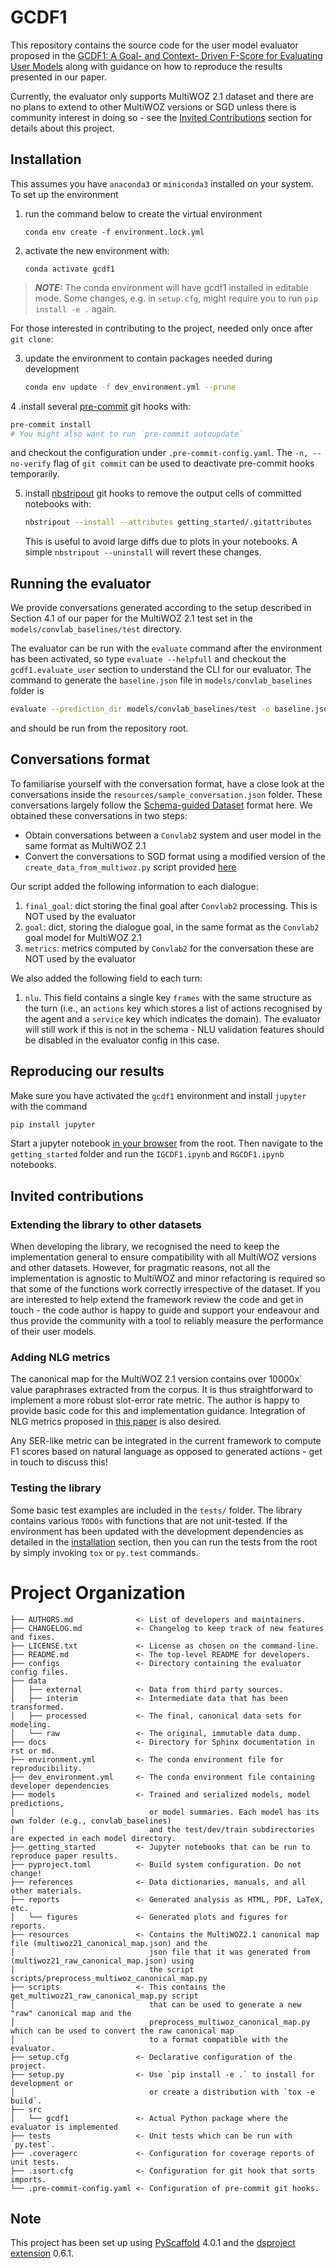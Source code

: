 # GCDF1

This repository contains the source code for the user model evaluator proposed in the
[GCDF1: A Goal- and Context- Driven F-Score for Evaluating User Models](https://aclanthology.org/2021.eancs-1.2.pdf)
along with guidance on how to reproduce the results presented in our paper.

Currently, the evaluator only supports MultiWOZ 2.1 dataset and there are no plans to extend to other MultiWOZ versions
or SGD unless there is community interest in doing so - see the [Invited Contributions](#invited-contributions) section
for details about this project.

## Installation

This assumes you have `anaconda3` or `miniconda3` installed on your system. To set up the environment

1. run the command below to create the virtual environment
   ```
   conda env create -f environment.lock.yml
   ```
2. activate the new environment with:
   ```
   conda activate gcdf1
   ```

> **_NOTE:_**  The conda environment will have gcdf1 installed in editable mode.
> Some changes, e.g. in `setup.cfg`, might require you to run `pip install -e .` again.


For those interested in contributing to the project, needed only once after `git clone`:


3. update the environment to contain packages needed during development
   ```bash
   conda env update -f dev_environment.yml --prune
   ```
4 .install several [pre-commit] git hooks with:
   ```bash
   pre-commit install
   # You might also want to run `pre-commit autoupdate`
   ```
   and checkout the configuration under `.pre-commit-config.yaml`.
   The `-n, --no-verify` flag of `git commit` can be used to deactivate pre-commit hooks temporarily.

5. install [nbstripout] git hooks to remove the output cells of committed notebooks with:
   ```bash
   nbstripout --install --attributes getting_started/.gitattributes
   ```
   This is useful to avoid large diffs due to plots in your notebooks.
   A simple `nbstripout --uninstall` will revert these changes.

## Running the evaluator
We provide conversations generated according to the setup described in Section 4.1 of our paper
for the MultiWOZ 2.1 test set in the `models/convlab_baselines/test` directory.

The evaluator can be run with the `evaluate` command after the environment has been activated, so type
`evaluate --helpfull` and checkout the `gcdf1.evaluate_user` section to understand the CLI for our evaluator. The
command to generate the `baseline.json` file in `models/convlab_baselines` folder is

```bash
evaluate --prediction_dir models/convlab_baselines/test -o baseline.json -c configs/multiwoz_user_evaluator.yaml -cmap resources/multiwoz21_canonical_map.json
```

and should be run from the repository root.

## Conversations format

To familiarise yourself with the conversation format, have a close look at the conversations
inside the `resources/sample_conversation.json` folder. These conversations largely follow the
[Schema-guided Dataset](https://github.com/google-research-datasets/dstc8-schema-guided-dialogue)
format here. We obtained these conversations in two steps:

- Obtain conversations between a `Convlab2` system and user model in the same format as MultiWOZ 2.1
- Convert the conversations to SGD format using a modified version of the `create_data_from_multiwoz.py` script provided [here](https://github.com/google-research/google-research/tree/master/schema_guided_dst/multiwoz)

Our script added the following information to  each dialogue:

   1. `final_goal`: dict storing the final goal after `Convlab2` processing. This is NOT used by the evaluator
   2. `goal`: dict, storing the dialogue goal, in the same format as the `Convlab2` goal model for MultiWOZ 2.1
   3. `metrics`: metrics computed by `Convlab2` for the conversation these are NOT used by the evaluator

We also added the following field to each turn:

   1. `nlu`. This field contains a single key `frames` with the same structure as the turn (i.e., an `actions` key which stores a list of actions recognised by the agent and a `service` key which indicates the domain). The evaluator will still work if this is not in the schema - NLU validation features should be disabled in the evaluator config in this case.

## Reproducing our results
Make sure you have activated the `gcdf1` environment and install `jupyter` with the command

```bash
pip install jupyter
```

Start a jupyter notebook [in your browser](https://www.dataquest.io/blog/jupyter-notebook-tutorial/) from the root. Then
navigate to the `getting_started` folder and run the `IGCDF1.ipynb` and `RGCDF1.ipynb` notebooks.

## Invited contributions

### Extending the library to other datasets

When developing the library, we recognised the need to keep the implementation general to ensure compatibility with all
MultiWOZ versions and other datasets. However, for pragmatic reasons, not all the implementation is agnostic to MultiWOZ
and minor refactoring is required so that some of the functions work correctly irrespective of the dataset. If you are
interested to help extend the framework review the code and get in touch - the code author is happy to guide and support
your endeavour and thus provide the community with a tool to reliably measure the performance of their user models.

### Adding NLG metrics

The canonical map for the MultiWOZ 2.1 version contains over 10000x` value paraphrases extracted from the corpus. It
is thus straightforward to implement a more robust slot-error rate metric. The author is happy to provide basic code for
this and implementation guidance. Integration of NLG metrics proposed in [this paper](https://aclanthology.org/2021.gem-1.4/)
is also desired.

Any SER-like metric can be integrated in the current framework to compute F1 scores based on natural language as opposed
to generated actions - get in touch to discuss this!

### Testing the library

Some basic test examples are included in the `tests/` folder. The library contains various `TODOs` with functions that
are not unit-tested. If the environment has been updated with the development dependencies as detailed in the
[installation](#installation) section, then you can run the tests from the root by simply invoking `tox` or `py.test`
commands.

# Project Organization

```
├── AUTHORS.md              <- List of developers and maintainers.
├── CHANGELOG.md            <- Changelog to keep track of new features and fixes.
├── LICENSE.txt             <- License as chosen on the command-line.
├── README.md               <- The top-level README for developers.
├── configs                 <- Directory containing the evaluator config files.
├── data
│   ├── external            <- Data from third party sources.
│   ├── interim             <- Intermediate data that has been transformed.
│   ├── processed           <- The final, canonical data sets for modeling.
│   └── raw                 <- The original, immutable data dump.
├── docs                    <- Directory for Sphinx documentation in rst or md.
├── environment.yml         <- The conda environment file for reproducibility.
├── dev_environment.yml     <- The conda environment file containing developer dependencies
├── models                  <- Trained and serialized models, model predictions,
│                              or model summaries. Each model has its own folder (e.g., convlab_baselines)
│                              and the test/dev/train subdirectories are expected in each model directory.
├── getting_started         <- Jupyter notebooks that can be run to reproduce paper results.
├── pyproject.toml          <- Build system configuration. Do not change!
├── references              <- Data dictionaries, manuals, and all other materials.
├── reports                 <- Generated analysis as HTML, PDF, LaTeX, etc.
│   └── figures             <- Generated plots and figures for reports.
├── resources               <- Contains the MultiWOZ2.1 canonical map file (multiwoz21_canonical_map.json) and the
│                              json file that it was generated from (multiwoz21_raw_canonical_map.json) using
│                              the script scripts/preprocess_multiwoz_canonical_map.py
├── scripts                 <- This contains the get_multiwoz21_raw_canonical_map.py script
│                              that can be used to generate a new "raw" canonical map and the
│                              preprocess_multiwoz_canonical_map.py which can be used to convert the raw canonical map
│                              to a format compatible with the evaluator.
├── setup.cfg               <- Declarative configuration of the project.
├── setup.py                <- Use `pip install -e .` to install for development or
│                              or create a distribution with `tox -e build`.
├── src
│   └── gcdf1               <- Actual Python package where the evaluator is implemented
├── tests                   <- Unit tests which can be run with `py.test`.
├── .coveragerc             <- Configuration for coverage reports of unit tests.
├── .isort.cfg              <- Configuration for git hook that sorts imports.
└── .pre-commit-config.yaml <- Configuration of pre-commit git hooks.
```

<!-- pyscaffold-notes -->

## Note

This project has been set up using [PyScaffold] 4.0.1 and the [dsproject extension] 0.6.1.

[conda]: https://docs.conda.io/
[pre-commit]: https://pre-commit.com/
[Jupyter]: https://jupyter.org/
[nbstripout]: https://github.com/kynan/nbstripout
[Google style]: http://google.github.io/styleguide/pyguide.html#38-comments-and-docstrings
[PyScaffold]: https://pyscaffold.org/
[dsproject extension]: https://github.com/pyscaffold/pyscaffoldext-dsproject

